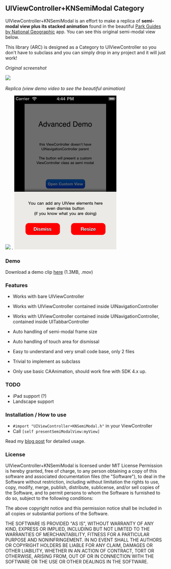 ## UIViewController+KNSemiModal Category

UIViewController+KNSemiModal is an effort to make a replica of **semi-modal view plus its stacked animation** found in the beautiful [Park Guides by National Geographic](http://itunes.apple.com/us/app/national-parks-by-national/id518426085?mt=8) app. You can see this original semi-modal view below.

This library (ARC) is designed as a Category to UIViewController so you don't have to subclass and you can simply drop in any project and it will just work!

*Original screenshot*

<img src="https://github.com/kentnguyen/KNSemiModalViewController/blob/master/Docs/original.png?raw=true" />

*Replica (view demo video to see the beautiful animation)*

<img src="https://github.com/kentnguyen/KNSemiModalViewController/blob/master/Docs/ss1.png?raw=true" /> . <img src="https://github.com/kentnguyen/KNSemiModalViewController/blob/master/Docs/ss2.png?raw=true" />

### Demo

Download a demo clip [here](https://github.com/kentnguyen/KNSemiModalViewController/blob/master/Docs/KNSemiModalDemo.mov?raw=true) (1.3MB, .mov)

### Features
* Works with bare UIViewController
* Works with UIViewController contained inside UINavigationController
* Works with UIViewController contained inside UINavigationController, contained inside UITabbarController
* Auto handling of semi-modal frame size
* Auto handling of touch area for dismissal

* Easy to understand and very small code base, only 2 files
* Trivial to implement as subclass
* Only use basic CAAnimation, should work fine with SDK 4.x up.

### TODO
* iPad support (?)
* Landscape support

### Installation / How to use
* `#import "UIViewController+KNSemiModal.h"` in your ViewController
* Call `[self presentSemiModalView:myView]`

Read my [blog post](http://kentnguyen.com/ios/) for detailed usage.

### License

UIViewController+KNSemiModal is licensed under MIT License
Permission is hereby granted, free of charge, to any person obtaining a copy
of this software and associated documentation files (the "Software"), to deal
in the Software without restriction, including without limitation the rights
to use, copy, modify, merge, publish, distribute, sublicense, and/or sell
copies of the Software, and to permit persons to whom the Software is
furnished to do so, subject to the following conditions:

The above copyright notice and this permission notice shall be included in
all copies or substantial portions of the Software.

THE SOFTWARE IS PROVIDED "AS IS", WITHOUT WARRANTY OF ANY KIND, EXPRESS OR
IMPLIED, INCLUDING BUT NOT LIMITED TO THE WARRANTIES OF MERCHANTABILITY,
FITNESS FOR A PARTICULAR PURPOSE AND NONINFRINGEMENT. IN NO EVENT SHALL THE
AUTHORS OR COPYRIGHT HOLDERS BE LIABLE FOR ANY CLAIM, DAMAGES OR OTHER
LIABILITY, WHETHER IN AN ACTION OF CONTRACT, TORT OR OTHERWISE, ARISING FROM,
OUT OF OR IN CONNECTION WITH THE SOFTWARE OR THE USE OR OTHER DEALINGS IN
THE SOFTWARE.
